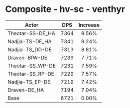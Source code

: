 # Composite - hv-sc - venthyr
| Actor | DPS | Increase |
|---|:---:|:---:|
|Theotar-SS-DE_HA|7364|9.56%|
|Nadjia-TS-DE_HA|7341|9.24%|
|Nadjia-TS_DD-DE|7313|8.81%|
|Draven-BfW-DE|7239|7.71%|
|Theotar-SS_WP-DE|7231|7.59%|
|Theotar-SS_RP-DE|7229|7.57%|
|Nadjia-TS_EP-DE|7219|7.42%|
|Draven-DE_HA|7194|7.04%|
|Base|6721|0.00%|
